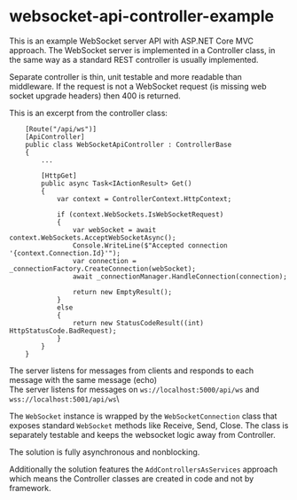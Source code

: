 # websocket-api-controller-example

This is an example WebSocket server API with ASP.NET Core MVC approach. The WebSocket server is implemented in a Controller class, in the same way as a standard REST controller is usually implemented.    

Separate controller is thin, unit testable and more readable than middleware. If the request is not a WebSocket request (is missing web socket upgrade headers) then 400 is returned.    

This is an excerpt from the controller class:



```
    [Route("/api/ws")]
    [ApiController]
    public class WebSocketApiController : ControllerBase
    {
        ...

        [HttpGet]
        public async Task<IActionResult> Get()
        {
            var context = ControllerContext.HttpContext;

            if (context.WebSockets.IsWebSocketRequest)
            {
                var webSocket = await context.WebSockets.AcceptWebSocketAsync();
                Console.WriteLine($"Accepted connection '{context.Connection.Id}'");
                var connection = _connectionFactory.CreateConnection(webSocket);
                await _connectionManager.HandleConnection(connection);

                return new EmptyResult();
            }
            else
            {
                return new StatusCodeResult((int) HttpStatusCode.BadRequest);
            }
        }
    }
```

The server listens for messages from clients and responds to each message with the same message (echo)\
The server listens for messages on `ws://localhost:5000/api/ws` and `wss://localhost:5001/api/ws`\    

The `WebSocket` instance is wrapped by the `WebSocketConnection` class that exposes standard `WebSocket` methods like Receive, Send, Close. The class is separately testable and keeps the websocket logic away from Controller.

The solution is fully asynchronous and nonblocking.

Additionally the solution features the `AddControllersAsServices` approach which means the Controller classes are created in code and not by framework.
